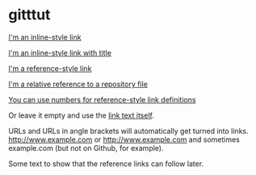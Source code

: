 # gitttut
[I'm an inline-style link](https://www.google.com)

[I'm an inline-style link with title](https://www.google.com "Google's Homepage")

[I'm a reference-style link][Arbitrary case-insensitive reference text]

[I'm a relative reference to a repository file](../blob/master/LICENSE)

[You can use numbers for reference-style link definitions][1]

Or leave it empty and use the [link text itself].

URLs and URLs in angle brackets will automatically get turned into links. 
http://www.example.com or <http://www.example.com> and sometimes 
example.com (but not on Github, for example).

Some text to show that the reference links can follow later.

[arbitrary case-insensitive reference text]: https://www.mozilla.org
[1]: http://slashdot.org
[link text itself]: http://www.reddit.com
